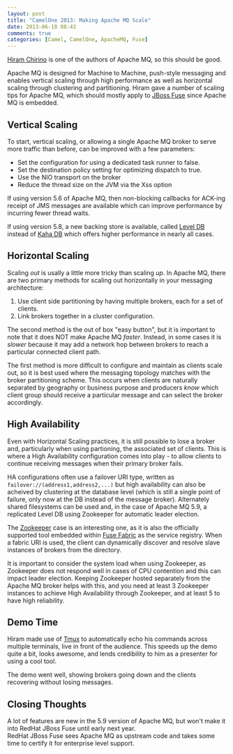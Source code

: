 ```yaml
---
layout: post
title: "CamelOne 2013: Making Apache MQ Scale"
date: 2013-06-18 08:43
comments: true
categories: [Camel, CamelOne, ApacheMQ, Fuse]
---
```


[Hiram Chirino](http://hiramchirino.com/blog) is one of the authors of
Apache MQ, so this should be good.  

Apache MQ is designed for Machine to Machine, push-style messaging and
enables vertical scaling through high performance as well as 
horizontal scaling through clustering and partitioning.  Hiram gave
a number of scaling tips for Apache MQ, which should mostly apply to
[JBoss Fuse](https://www.redhat.com/products/jbossenterprisemiddleware/fuse/)
since Apache MQ is embedded.

Vertical Scaling
----------------

To start, vertical scaling, or allowing a single Apache MQ broker to
serve more traffic than before, can be improved with a few parameters:

* Set the configuration for using a dedicated task runner to false.
* Set the destination policy setting for optimizing dispatch to true.
* Use the NIO transport on the broker
* Reduce the thread size on the JVM via the Xss option

If using version 5.6 of Apache MQ, then non-blocking callbacks for 
ACK-ing receipt of JMS messages are available which can improve 
performance by incurring fewer thread waits.  

If using version 5.8, a new backing store is available, called
[Level DB](https://github.com/fusesource/fuse-extra/tree/master/fusemq-leveldb)
instead of [Kaha DB](https://activemq.apache.org/kahadb.html) which
offers higher performance in nearly all cases.  

Horizontal Scaling
------------------

Scaling _out_ is usally a little more tricky than scaling _up_.  In
Apache MQ, there are two primary methods for scaling out 
horizontally in your messaging architecture:

1. Use client side partitioning by having multiple brokers, each 
   for a set of clients.
2. Link brokers together in a cluster configuration.

The second method is the out of box "easy button", but it is
important to note that it does NOT make Apache MQ _faster_.  Instead,
in some cases it is _slower_ because it may add a network hop
between brokers to reach a particular connected client path.

The first method is more difficult to configure and maintain as 
clients scale out, so it is best used where the messaging topology
matches with the broker partitioning scheme. This occurs when clients
are naturally separated by geography or business purpose and 
producers _know_ which client group should receive a particular
message and can select the broker accordingly.

High Availability
-----------------

Even with Horizontal Scaling practices, it is still possible to lose a
broker and, particularly when using partioning, the associated set of
clients.  This is where a High Availability configuration comes into 
play - to allow clients to continue receiving messages when their
primary broker fails.

HA configurations often use a failover URI type, written as
`failover://(address1,address2,...)` but high availability can also
be acheived by clustering at the database level (which is still a 
single point of failure, only now at the DB instead of the message 
broker).  Alternately shared filesystems can be used and, in the case
of Apache MQ 5.9, a replicated Level DB using Zookeeper for automatic
leader election.

The [Zookeeper](https://zookeeper.apache.org/) case is an interesting
one, as it is also the officially supported tool embedded within
[Fuse Fabric](http://fusesource.com/products/fuse-fabric/) as the 
service registry.  When a fabric URI is used, the client can dynamically
discover and resolve slave instances of brokers from the directory.

It is important to consider the system load when using Zookeeper, as
Zookeeper does not respond well in cases of CPU contention and this 
can impact leader election.  Keeping Zookeeper hosted separately from
the Apache MQ broker helps with this, and you need at least 3 Zookeeper
instances to achieve High Availability through Zookeeper, and at least
5 to have high reliability.

Demo Time
---------

Hiram made use of [Tmux](http://tmux.sourceforge.net/) to automatically
echo his commands across multiple terminals, live in front of the 
audience.  This speeds up the demo quite a bit, looks awesome, and 
lends credibility to him as a presenter for using a cool tool.

The demo went well, showing brokers going down and the clients 
recovering without losing messages.  

Closing Thoughts
----------------

A lot of features are new in the 5.9 version of Apache MQ, but won't
make it into RedHat JBoss Fuse until early next year.  
RedHat JBoss Fuse sees Apache MQ as upstream code and takes some time
to certify it for enterprise level support.

